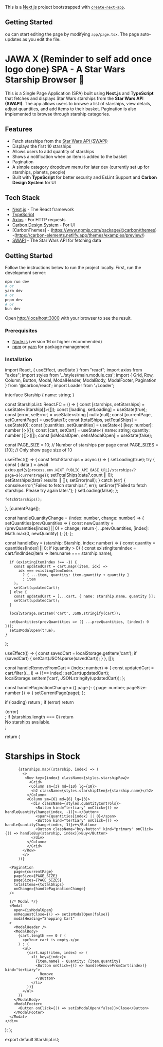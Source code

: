 This is a [Next.js](https://nextjs.org) project bootstrapped with [`create-next-app`](https://nextjs.org/docs/app/api-reference/cli/create-next-app).

## Getting Started
ou can start editing the page by modifying `app/page.tsx`. The page auto-updates as you edit the file.
# JAWA X (Reminder to self add once logo done) SPA - A Star Wars Starship Browser 🚀

This is a Single Page Application (SPA) built using **Next.js** and **TypeScript** that fetches and displays Star Wars starships from the **Star Wars API (SWAPI)**. The app allows users to browse a list of starships, view details, adjust quantities, and add items to their basket. Pagination is also implemented to browse through starship categories.

## Features

- Fetch starships from the [Star Wars API (SWAPI)](https://swapi.dev/)
- Displays the first 10 starships
- Allows users to add quantity of starships 
- Shows a notification when an item is added to the basket
- Pagination
- A simple category dropdown menu for later dev (currently set up for starships, planets, people)
- Built with **TypeScript** for better security and EsLint Support and **Carbon Design System** for UI

## Tech Stack

- [Next.js](https://nextjs.org/) - The React framework
- [TypeScript](https://www.typescriptlang.org/)
- [Axios](https://axios-http.com/) - For HTTP requests
- [Carbon Design System](https://www.carbondesignsystem.com/) - For UI 
- [CarbonThemes] - (https://www.npmjs.com/package/@carbon/themes) -(https://carbon-elements.netlify.app/themes/examples/preview/)
- [SWAPI](https://swapi.dev/) - The Star Wars API for fetching data

## Getting Started

Follow the instructions below to run the project locally.
First, run the development server:

```bash
npm run dev
# or
yarn dev
# or
pnpm dev
# or
bun dev
```

Open [http://localhost:3000](http://localhost:3000) with your browser to see the result.

### Prerequisites

- [Node.js](https://nodejs.org/) (version 16 or higher recommended)
- [npm](https://www.npmjs.com/) or [yarn](https://yarnpkg.com/) for package management

### Installation



import React, { useEffect, useState } from "react";
import axios from "axios";
import styles from '../styles/main.module.css';
import { Grid, Row, Column, Button, Modal, ModalHeader, ModalBody, ModalFooter, Pagination } from '@carbon/react';
import Loader from './Loader';

interface Starship {
  name: string;
}

const StarshipList: React.FC = () => {
  const [starships, setStarships] = useState<Starship[]>([]);
  const [loading, setLoading] = useState<boolean>(true);
  const [error, setError] = useState<string | null>(null);
  const [currentPage, setCurrentPage] = useState<number>(1);
  const [totalShips, setTotalShips] = useState<number>(0);
  const [quantities, setQuantities] = useState<{ [key: number]: number }>({});
  const [cart, setCart] = useState<{ name: string; quantity: number }[]>([]);
  const [isModalOpen, setIsModalOpen] = useState<boolean>(false);

  const PAGE_SIZE = 10; // Number of starships per page
  const PAGE_SIZES = [10]; // Only show page size of 10

  useEffect(() => {
    const fetchStarships = async () => {
      setLoading(true);
      try {
        const { data } = await axios.get(`${process.env.NEXT_PUBLIC_API_BASE_URL}/starships/?page=${currentPage}`);
        setTotalShips(data?.count || 0);
        setStarships(data?.results || []);
        setError(null);
      } catch (err) {
        console.error("Failed to fetch starships:", err);
        setError("Failed to fetch starships. Please try again later.");
      }
      setLoading(false);
    };

    fetchStarships();
  }, [currentPage]);

  const handleQuantityChange = (index: number, change: number) => {
    setQuantities(prevQuantities => {
      const newQuantity = (prevQuantities[index] || 0) + change;
      return { ...prevQuantities, [index]: Math.max(0, newQuantity) };
    });
  };

  const handleBuy = (starship: Starship, index: number) => {
    const quantity = quantities[index] || 0;
    if (quantity > 0) {
      const existingItemIndex = cart.findIndex(item => item.name === starship.name);
      
      if (existingItemIndex !== -1) {
        const updatedCart = cart.map((item, idx) => 
          idx === existingItemIndex 
            ? { ...item, quantity: item.quantity + quantity } 
            : item
        );
        setCart(updatedCart);
      } else {
        const updatedCart = [...cart, { name: starship.name, quantity }];
        setCart(updatedCart);
      }

      localStorage.setItem('cart', JSON.stringify(cart));

      setQuantities(prevQuantities => ({ ...prevQuantities, [index]: 0 }));
      setIsModalOpen(true);
    }
  };

  useEffect(() => {
    const savedCart = localStorage.getItem('cart');
    if (savedCart) {
      setCart(JSON.parse(savedCart));
    }
  }, []);

  const handleRemoveFromCart = (index: number) => {
    const updatedCart = cart.filter((_, i) => i !== index);
    setCart(updatedCart);
    localStorage.setItem('cart', JSON.stringify(updatedCart));
  };

  const handlePaginationChange = ({ page }: { page: number; pageSize: number }) => {
    setCurrentPage(page);
  };

  if (loading) return <Loader />;
  if (error) return <div className={styles.error}>{error}</div>;
  if (starships.length === 0) return <div>No starships available.</div>;

  return (
    <div className={styles.starshipList}>
      <h1>Starships in Stock</h1>

   
          {starships.map((starship, index) => (
            <>
             <Row key={index} className={styles.starshipRow}>
               <Grid>
               <Column sm={3} md={10} lg={10}>
                <h2 className={styles.starshipItem}>{starship.name}</h2>
              </Column>
              <Column sm={6} md={6} lg={3}>
                <div className={styles.quantityControls}>
                  <Button kind="tertiary" onClick={() => handleQuantityChange(index, -1)}>-</Button>
                  <span>{quantities[index] || 0}</span>
                  <Button kind="tertiary" onClick={() => handleQuantityChange(index, 1)}>+</Button>
                  <Button className="buy-button" kind="primary" onClick={() => handleBuy(starship, index)}>Buy</Button>
                </div>
              </Column>
              </Grid>
            </Row>
            </>
          ))}
     
      <Pagination
        page={currentPage}
        pageSize={PAGE_SIZE}
        pageSizes={PAGE_SIZES} 
        totalItems={totalShips}
        onChange={handlePaginationChange}
      />

      {/* Modal */}
      <Modal
        open={isModalOpen}
        onRequestClose={() => setIsModalOpen(false)}
        modalHeading="Shopping Cart"
      >
        <ModalHeader />
        <ModalBody>
          {cart.length === 0 ? (
            <p>Your cart is empty.</p>
          ) : (
            <ul>
              {cart.map((item, index) => (
                <li key={index}>
                  {item.name} - Quantity: {item.quantity}
                  <Button onClick={() => handleRemoveFromCart(index)} kind="tertiary">
                    Remove
                  </Button>
                </li>
              ))}
            </ul>
          )}
        </ModalBody>
        <ModalFooter>
          <Button onClick={() => setIsModalOpen(false)}>Close</Button>
        </ModalFooter>
      </Modal>
    </div>
  );
};

export default StarshipList;
